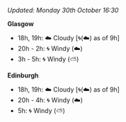*Updated: Monday 30th October 16:30*

**Glasgow**

* 18h, 19h: :cloud: Cloudy [:cyclone:(:cloud:) as of 9h]
* 20h - 2h: :cyclone: Windy (:cloud:)
* 3h - 5h: :cyclone: Windy (:partly_sunny:)

**Edinburgh**

* 18h, 19h: :cloud: Cloudy [:cyclone:(:cloud:) as of 9h]
* 20h - 4h: :cyclone: Windy (:cloud:)
* 5h: :cyclone: Windy (:partly_sunny:)
